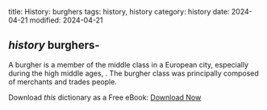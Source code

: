 title: History: burghers
tags: history, history
category: history
date: 2024-04-21
modified: 2024-04-21

## _history_  burghers-
A burgher is a member of the middle class in a
  European city, especially during the high middle ages,  .    The
  burgher class was principally composed of merchants and trades people.



Download *this* dictionary as a Free eBook: [Download Now]({static}static/CairnsHistoryDictionary.pdf)


